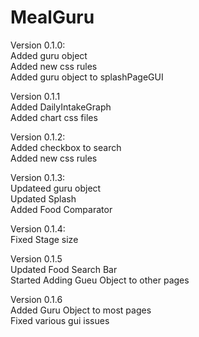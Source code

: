# MealGuru

Version 0.1.0: <br />
Added guru object <br />
Added new css rules <br />
Added guru object to splashPageGUI

Version 0.1.1 <br />
Added DailyIntakeGraph <br />
Added chart css files 

Version 0.1.2: <br />
Added checkbox to search <br />
Added new css rules 

Version 0.1.3: <br />
Updateed guru object <br />
Updated Splash <br />
Added Food Comparator

Version 0.1.4: <br />
Fixed Stage size 

Version 0.1.5 <br />
Updated Food Search Bar <br />
Started Adding Gueu Object to other pages 

Version 0.1.6 <br />
Added Guru Object to most pages <br />
Fixed various gui issues 


